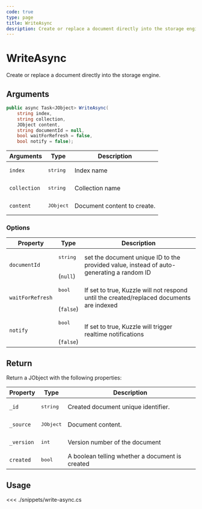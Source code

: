 ```yaml
---
code: true
type: page
title: WriteAsync
desription: Create or replace a document directly into the storage engine.
---
```


# WriteAsync

Create or replace a document directly into the storage engine.

## Arguments

```csharp
public async Task<JObject> WriteAsync(
    string index,
    string collection,
    JObject content,
    string documentId = null,
    bool waitForRefresh = false,
    bool notify = false);
```

| Arguments    | Type               | Description                 |
|--------------|--------------------|-----------------------------|
| `index`      | <pre>string</pre>  | Index name                  |
| `collection` | <pre>string</pre>  | Collection name             |
| `content`    | <pre>JObject</pre> | Document content to create. |

### Options

| Property         | Type                          | Description                                                                              |
|------------------|-------------------------------|------------------------------------------------------------------------------------------|
| `documentId`     | <pre>string</pre><br>(`null`) | set the document unique ID to the provided value, instead of auto-generating a random ID |
| `waitForRefresh` | <pre>bool</pre><br>(`false`)  | If set to true, Kuzzle will not respond until the created/replaced documents are indexed |
| `notify`         | <pre>bool</pre><br>(`false`)  | If set to true, Kuzzle will trigger realtime notifications                               |

## Return

Return a JObject with the following properties:

| Property   | Type               | Description                                     |
| ---------- | ------------------ | ----------------------------------------------- |
| `_id`      | <pre>string</pre>  | Created document unique identifier.             |
| `_source`  | <pre>JObject</pre> | Document content.                               |
| `_version` | <pre>int</pre>     | Version number of the document                  |
| `created`  | <pre>bool</pre>    | A boolean telling whether a document is created |

## Usage

<<< ./snippets/write-async.cs

